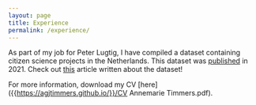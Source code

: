```yaml
---
layout: page
title: Experience
permalink: /experience/
---
```


As part of my job for Peter Lugtig, I have compiled a dataset containing citizen science projects in the Netherlands. This dataset was <a href="https://agjtimmers.github.io/projects/">published</a> in 2021. Check out <a href="https://www.uu.nl/en/news/citizen-science-how-awesome-is-that">this</a> article written about the dataset!

For more information, download my CV [here]({{https://agjtimmers.github.io/}}/CV Annemarie Timmers.pdf). 
